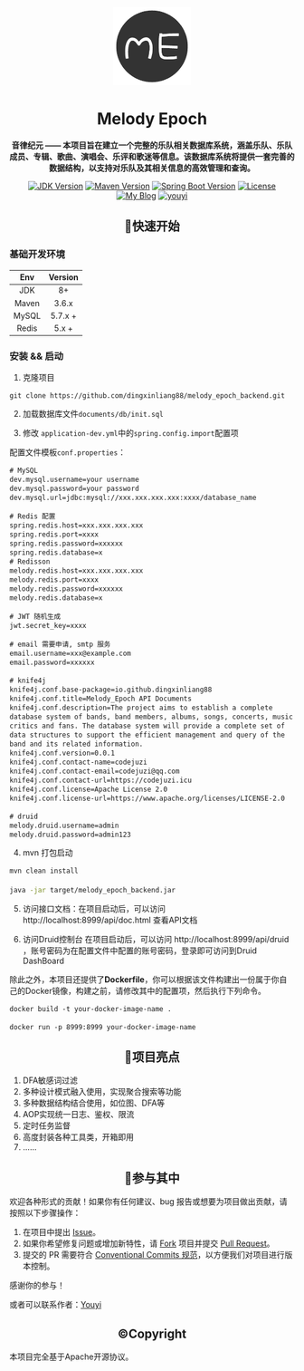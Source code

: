 <p align="center">
    <img src=./documents/assets/me.png width=138  alt="quick"/>
</p>



<h1 align='center'>Melody Epoch</h1>

<p align="center">
    <strong>
        音律纪元 —— 本项目旨在建立一个完整的乐队相关数据库系统，涵盖乐队、乐队成员、专辑、歌曲、演唱会、乐评和歌迷等信息。该数据库系统将提供一套完善的数据结构，以支持对乐队及其相关信息的高效管理和查询。
    </strong>
</p>

<p align="center">
  <a href="https://www.oracle.com/java/technologies/javase-jdk8-downloads.html"><img src="https://img.shields.io/badge/JDK-8+-orange.svg" alt="JDK Version"></a>
  <a href="https://maven.apache.org/"><img src="https://img.shields.io/badge/Maven-3.8.3-blue.svg" alt="Maven Version"></a>
  <a href="https://spring.io/projects/spring-boot"><img src="https://img.shields.io/badge/Spring%20Boot-2.7.x-green.svg" alt="Spring Boot Version"></a>
  <a href="http://www.apache.org/licenses/"><img alt="License" src="https://raster.shields.io/badge/license-Apache-yellow.svg"/></a>  
  <a href="https://codejuzi.icu/"><img src="https://img.shields.io/badge/Blog-codejuzi.icu-yellowgreen.svg" alt="My Blog"></a>
  <a href="https://github.com/dingxinliang88/"><img src="https://img.shields.io/badge/Author-youyi-blue.svg" alt="youyi"></a>
</p>

<h2 align='center'>🏁快速开始</h2>

### 基础开发环境

|  Env  | Version |
| :---: | :-----: |
|  JDK  |   8+    |
| Maven |  3.6.x  |
| MySQL | 5.7.x + |
| Redis |  5.x +  |

### 安装 && 启动

1. 克隆项目

  ```shell
  git clone https://github.com/dingxinliang88/melody_epoch_backend.git
  ```

2. 加载数据库文件`documents/db/init.sql`

3. 修改 `application-dev.yml`中的`spring.config.import`配置项

  配置文件模板`conf.properties`：

  ```properties
# MySQL
dev.mysql.username=your username
dev.mysql.password=your password
dev.mysql.url=jdbc:mysql://xxx.xxx.xxx.xxx:xxxx/database_name

# Redis 配置
spring.redis.host=xxx.xxx.xxx.xxx
spring.redis.port=xxxx
spring.redis.password=xxxxxx
spring.redis.database=x
# Redisson
melody.redis.host=xxx.xxx.xxx.xxx
melody.redis.port=xxxx
melody.redis.password=xxxxxx
melody.redis.database=x

# JWT 随机生成
jwt.secret_key=xxxx

# email 需要申请, smtp 服务
email.username=xxx@example.com
email.password=xxxxxx

# knife4j
knife4j.conf.base-package=io.github.dingxinliang88
knife4j.conf.title=Melody_Epoch API Documents
knife4j.conf.description=The project aims to establish a complete database system of bands, band members, albums, songs, concerts, music critics and fans. The database system will provide a complete set of data structures to support the efficient management and query of the band and its related information.
knife4j.conf.version=0.0.1
knife4j.conf.contact-name=codejuzi
knife4j.conf.contact-email=codejuzi@qq.com
knife4j.conf.contact-url=https://codejuzi.icu
knife4j.conf.license=Apache License 2.0
knife4j.conf.license-url=https://www.apache.org/licenses/LICENSE-2.0

# druid
melody.druid.username=admin
melody.druid.password=admin123
  ```

4. mvn 打包启动

  ```bash
  mvn clean install
  
  java -jar target/melody_epoch_backend.jar
  ```

5. 访问接口文档：在项目启动后，可以访问 http://localhost:8999/api/doc.html 查看API文档

6. 访问Druid控制台
    在项目启动后，可以访问 http://localhost:8999/api/druid ，账号密码为在配置文件中配置的账号密码，登录即可访问到Druid DashBoard

除此之外，本项目还提供了**Dockerfile**，你可以根据该文件构建出一份属于你自己的Docker镜像，构建之前，请修改其中的配置项，然后执行下列命令。

```shell
docker build -t your-docker-image-name .

docker run -p 8999:8999 your-docker-image-name
```

<h2 align='center'>👀项目亮点</h2>

1. DFA敏感词过滤
2. 多种设计模式融入使用，实现聚合搜索等功能
3. 多种数据结构结合使用，如位图、DFA等
4. AOP实现统一日志、鉴权、限流
5. 定时任务监督
6. 高度封装各种工具类，开箱即用
7. ......

<h2 align='center'>📌参与其中</h2>

欢迎各种形式的贡献！如果你有任何建议、bug 报告或想要为项目做出贡献，请按照以下步骤操作：

1. 在项目中提出 [Issue](https://github.com/dingxinliang88/melody_epoch_backend/issues)。
2. 如果你希望修复问题或增加新特性，请 [Fork](https://github.com/dingxinliang88/melody_epoch_backend/fork) 项目并提交 [Pull Request](https://github.com/dingxinliang88/melody_epoch_backend/pulls)。
3. 提交的 PR 需要符合 [Conventional Commits 规范](https://www.conventionalcommits.org/en/v1.0.0/)，以方便我们对项目进行版本控制。

感谢你的参与！

或者可以联系作者：[Youyi](codejuzi@163.com)

<h2 align='center'>©️Copyright</h2>

本项目完全基于Apache开源协议。


